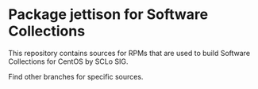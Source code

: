 # Package jettison for Software Collections

This repository contains sources for RPMs that are used
to build Software Collections for CentOS by SCLo SIG.

Find other branches for specific sources.
